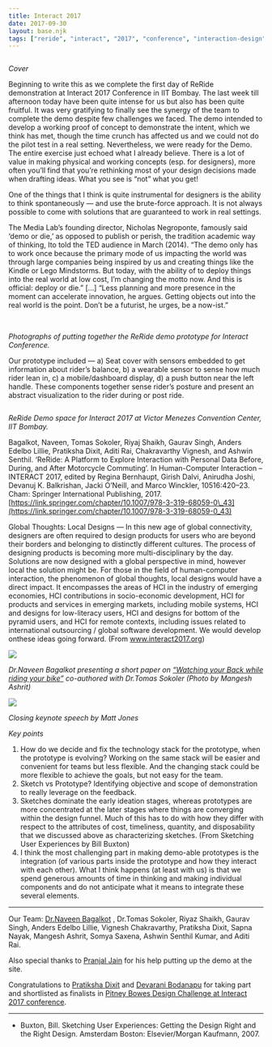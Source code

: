 ```yaml
---
title: Interact 2017
date: 2017-09-30
layout: base.njk
tags: ["reride", "interact", "2017", "conference", "interaction-design", "prototype", "demo", "workshop", "feedback", "design-challenge", "professional-growth"]
--- 
```


<img src="/assets/images/2017/interact_7.jpg" alt=""/> 

_Cover_

Beginning to write this as we complete the first day of ReRide demonstration at Interact 2017 Conference in IIT Bombay. The last week till afternoon today have been quite intense for us but also has been quite fruitful. It was very gratifying to finally see the synergy of the team to complete the demo despite few challenges we faced. The demo intended to develop a working proof of concept to demonstrate the intent, which we think has met, though the time crunch has affected us and we could not do the pilot test in a real setting. Nevertheless, we were ready for the Demo. The entire exercise just echoed what I already believe. There is a lot of value in making physical and working concepts (esp. for designers), more often you’ll find that you’re rethinking most of your design decisions made when drafting ideas. What you see is “not” what you get!

One of the things that I think is quite instrumental for designers is the ability to think spontaneously — and use the brute-force approach. It is not always possible to come with solutions that are guaranteed to work in real settings.

The Media Lab’s founding director, Nicholas Negroponte, famously said ‘demo or die,’ as opposed to publish or perish, the tradition academic way of thinking, Ito told the TED audience in March (2014). “The demo only has to work once because the primary mode of us impacting the world was through large companies being inspired by us and creating things like the Kindle or Lego Mindstorms. But today, with the ability of to deploy things into the real world at low cost, I’m changing the motto now. And this is official: deploy or die.” \[…\] “Less planning and more presence in the moment can accelerate innovation, he argues. Getting objects out into the real world is the point. Don’t be a futurist, he urges, be a now-ist.”

<img src="/assets/images/2017/interact_3.jpg" alt=""/>

<img src="/assets/images/2017/interact_4.jpg" alt=""/>

<img src="/assets/images/2017/interact_5.jpg" alt=""/>

_Photographs of putting together the ReRide demo prototype for Interact Conference._

Our prototype included — a) Seat cover with sensors embedded to get information about rider’s balance, b) a wearable sensor to sense how much rider lean in, c) a mobile/dashboard display, d) a push button near the left handle. These components together sense rider’s posture and present an abstract visualization to the rider during or post ride.

<img src="/assets/images/2017/interact_6.jpg" alt=""/>

_ReRide Demo space for Interact 2017 at Victor Menezes Convention Center, IIT Bombay._

Bagalkot, Naveen, Tomas Sokoler, Riyaj Shaikh, Gaurav Singh, Anders Edelbo Lillie, Pratiksha Dixit, Aditi Rai, Chakravarthy Vignesh, and Ashwin Senthil. ‘ReRide: A Platform to Explore Interaction with Personal Data Before, During, and After Motorcycle Commuting’. In Human-Computer Interaction – INTERACT 2017, edited by Regina Bernhaupt, Girish Dalvi, Anirudha Joshi, Devanuj K. Balkrishan, Jacki O’Neill, and Marco Winckler, 10516:420–23. Cham: Springer International Publishing, 2017. [https://link.springer.com/chapter/10.1007/978-3-319-68059-0\_43](https://link.springer.com/chapter/10.1007/978-3-319-68059-0_43)

Global Thoughts: Local Designs — In this new age of global connectivity, designers are often required to design products for users who are beyond their borders and belonging to distinctly different cultures. The process of designing products is becoming more multi-disciplinary by the day. Solutions are now designed with a global perspective in mind, however local the solution might be. For those in the field of human-computer interaction, the phenomenon of global thoughts, local designs would have a direct impact. It encompasses the areas of HCI in the industry of emerging economies, HCI contributions in socio-economic development, HCI for products and services in emerging markets, including mobile systems, HCI and designs for low-literacy users, HCI and designs for bottom of the pyramid users, and HCI for remote contexts, including issues related to international outsourcing / global software development. We would develop onthese ideas going forward. (From www.interact2017.org)

<img src="/assets/images/2017/interact_2.jpg"/>

_Dr.Naveen Bagalkot presenting a short paper on [“Watching your Back while riding your bike”](https://link.springer.com/chapter/10.1007/978–3–319–67684–5_19) co-authored with Dr.Tomas Sokoler (Photo by Mangesh Ashrit)_

<img src="/assets/images/2017/interact_1.jpg"/>

_Closing keynote speech by Matt Jones_

_Key points_

1. How do we decide and fix the technology stack for the prototype, when the prototype is evolving? Working on the same stack will be easier and convenient for teams but less flexible. And the changing stack could be more flexible to achieve the goals, but not easy for the team.
2. Sketch vs Prototype? Identifying objective and scope of demonstration to really leverage on the feedback.
3. Sketches dominate the early ideation stages, whereas prototypes are more concentrated at the later stages where things are converging within the design funnel. Much of this has to do with how they differ with respect to the attributes of cost, timeliness, quantity, and disposability that we discussed above as characterizing sketches. (From Sketching User Experiences by Bill Buxton)
4. I think the most challenging part in making demo-able prototypes is the integration (of various parts inside the prototype and how they interact with each other). What I think happens (at least with us) is that we spend generous amounts of time in thinking and making individual components and do not anticipate what it means to integrate these several elements.

---

Our Team: [Dr.Naveen Bagalkot](/mentors/naveen-bagalkot/) , Dr.Tomas Sokoler, Riyaz Shaikh, Gaurav Singh, Anders Edelbo Lillie, Vignesh Chakravarthy, Pratiksha Dixit, Sapna Nayak, Mangesh Ashrit, Somya Saxena, Ashwin Senthil Kumar, and Aditi Rai.
 
Also special thanks to [Pranjal Jain](https://www.linkedin.com/in/pranjaljain1) for his help putting up the demo at the site.

Congratulations to [Pratiksha Dixit](https://www.linkedin.com/in/pratikshadixit) and [Devarani Bodanapu](https://www.linkedin.com/in/devarani-bodanapu-889b8692) for taking part and shortlisted as finalists in [Pitney Bowes Design Challenge at Interact 2017 conference](https://www.interact2017.org/pitney-bowes-design-challenge/).

---

- Buxton, Bill. Sketching User Experiences: Getting the Design Right and the Right Design. Amsterdam Boston: Elsevier/Morgan Kaufmann, 2007.